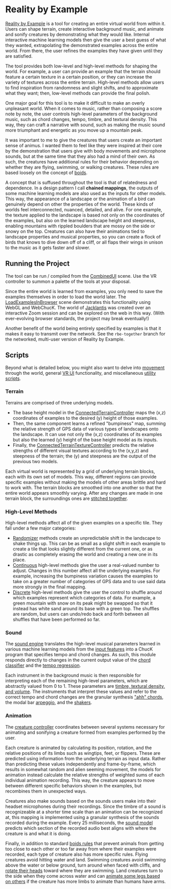 # Reality by Example

[Reality by Example](https://ccrma.stanford.edu/~lja/vr/RealityByExample/) is a tool for creating an entire virtual world from within it. 
Users can shape terrain, create interactive background music, and animate and sonify creatures by demonstrating what they would like.
Internal interactive machine learning models then give the user a best guess of what they wanted, extrapolating the demonstrated examples
across the entire world. From there, the user refines the examples they have given until they are satisfied.

The tool provides both low-level and high-level methods for shaping the world. For example, a user can provide an example that the terrain
should feature a certain texture in a certain position, or they can increase the variety of textures across the entire terrain. High-level 
methods allow users to find inspiration from randomness and slight shifts, and to approximate what they want; then, low-level methods can provide
the final polish.

One major goal for this tool is to make it difficult to make an overly unpleasant world. When it comes to music, rather than composing a score 
note by note, the user controls high-level parameters of the background music, such as chord changes, tempo, timbre, and textural density. This 
way, they can craft a narrative with sound, such as making the music sound more triumphant and energetic as you move up a mountain peak.

It was important to me to give the creatures that users create an important sense of animus. I wanted them to feel like they were inspired at their 
core by the demonstration that users give with body movements and microphone sounds, but at the same time that they also had a mind of their own. 
As such, the creatures have additional rules for their behavior depending on whether they are flying, swimming, or walking creatures. These rules are 
based loosely on the concept of [boids](https://en.wikipedia.org/wiki/Boids).

A concept that is suffused throughout the tool is that of relatedness and dependence. In a design pattern I call **chained mappings**, the outputs of 
some machine learning models are also used as the inputs for other models. This way, the appearance of a landscape or the animation of a bird can 
genuinely depend on other the properties of the world. These kinds of worlds feel interconnected, nuanced, detailed, and alive. For one example, the 
texture applied to the landscape is based not only on the coordinates of the examples, but also on the learned landscape height and steepness, enabling 
mountains with rippled boulders that are mossy on the side or snowy on the top. Creatures can also have their animations tied to landscape properties 
and musical properties, so you can create a flock of birds that knows to dive down off of a cliff, or all flaps their wings in unison to the music as 
it gets faster and slower.

## Running the Project

The tool can be run / compiled from the [CombinedUI](Assets/Scenes/CombinedUI.unity) scene. Use the VR controller to summon a palette of the tools 
at your disposal. 

Since the entire world is learned from examples, you only need to save the examples themselves in order to load the world later. The 
[LoadExamplesInBrowser](Assets/Scenes/LoadExamplesInBrowser.unity) scene demonstrates this functionality using WebGL and WebChucK.
The world of [Jacklantis](https://ccrma.stanford.edu/~lja/vr/jacklantis/) was created over an interactive Zoom session and can be explored on the 
web in this way. (With ever-evolving browser standards, the project may break eventually!)

Another benefit of the world being entirely specified by examples is that it makes it easy to transmit over the network. See the `rbe-together` branch 
for the networked, multi-user version of Reality by Example.

## Scripts

Beyond what is detailed below, you might also want to delve into [movement](Assets/Scripts/Movement) through the world, 
general [VR UI](Assets/Scripts/VUI) functionality, and miscellaneous [utility scripts](Assets/Scripts/Utility).

### Terrain

Terrains are comprised of three underlying models.

- The base height model in the [ConnectedTerrainController](Assets/Scripts/Terrain/ConnectedTerrainController.cs) maps the (x,z) coordinates 
of examples to the desired (y) height of those examples.
- Then, the same component learns a refined "bumpiness" map, summing the relative strength of GPS data of various types of landscapes onto the 
landscape. It can use not only the (x,z) coordinates of its examples but also the learned (y) height of the base height model as its inputs.
- Finally, the [ConnectedTerrainTextureController](Assets/Scripts/Terrain/ConnectedTerrainTextureController.cs) predicts the relative strengths 
of different visual textures according to the (x,y,z) and steepness of the terrain; the (y) and steepness are the output of the previous two models.

Each virtual world is represented by a grid of underlying terrain blocks, each with its own set of models. This way, different regions can provide 
specific examples without making the models of other areas brittle and hard to work with. The terrain blocks are smoothed into one another so that 
the entire world appears smoothly varying. After any changes are made in one terrain block, the surroundings ones are 
[stitched together](Assets/Scripts/Terrain/StitchAllTerrains.cs). 

### High-Level Methods

High-level methods affect all of the given examples on a specific tile. They fall under a few major categories:

- [Randomizer](Assets/Scripts/High-Level%20Methods/RandomizeTerrain.cs) methods create an unpredictable shift in the landscape to shake things up. 
This can be as small as a slight shift in each example to create a tile that looks slightly different from the current one, or as drastic as 
completely erasing the world and creating a new one in its place.
- [Continuous](Assets/Scripts/High-Level%20Methods/HighLevelTerrainMethods.cs) high-level methods give the user a real-valued number to adjust. 
Changes in this number affect all the underlying examples. For example, increasing the bumpiness variation causes the examples to take on a 
greater number of categories of GPS data and to use said data more strongly in the final mapping.
- [Discrete](Assets/Scripts/High-Level%20Methods/HighLevelTerrainClickMethods.cs) high-level methods give the user the control to shuffle around 
which examples represent which categories of data. For example, a green mountain with snow on its peak might be swapped so that it instead has white 
sand around its base with a green top. The shuffles are random, but users can undo/redo back and forth between all shuffles that have been performed 
so far.


### Sound

The [sound engine](Assets/Scripts/Sound/SoundEngine.cs) translates the high-level musical parameters learned in various machine learning models from 
the [input features](Assets/Scripts/Sound/SoundEngineFeatures.cs) into a ChucK program that specifies tempo and chord changes. As such, this module 
responds directly to changes in the current output value of the [chord classifier](Assets/Scripts/Sound/SoundEngineChordClassifier.cs) and the 
[tempo regression](/Assets/Scripts/Sound/SoundEngineTempoRegressor.cs).

Each instrument in the background music is then responsible for interpreting each of the remaining high-level parameters, which are abstractly valued 
from 0 to 1. These parameters are [timbre, textural density, and volume](Assets/Scripts/Sound/SoundEngine0To1Regressor.cs). The instruments that 
interpret these values and refer to the correct tempo and chord changes are the granular synthesis 
["ahh" chords](Assets/Scripts/Sound/SoundEngineAhhChords.cs), the modal bar [arpeggio](Assets/Scripts/Sound/SoundEngineModalArpeggio.cs), and the 
[shakers](Assets/Scripts/Sound/SoundEngineShakers.cs).

### Animation

The [creature controller](Assets/Scripts/Animation/AnimationByRecordedExampleController.cs) coordinates between several systems 
necessary for animating and sonifying a creature formed from examples performed by the user.

Each creature is animated by calculating its position, rotation, and the relative positions of its limbs such as wingtips, feet, or flippers. 
These are predicted using information from the underlying terrain as input data.
Rather than predicting these values independently and frame-by-frame, which results in somewhat random and alien seeming movement, the models for 
animation instead calculate the relative strengths of weighted sums of each individual animation recording. This way, the creature appears to move 
between different specific behaviors shown in the examples, but recombines them in unexpected ways.

Creatures also make sounds based on the sounds users make into their headset microphones during their recordings. Since the timbre of a sound is 
recognizeable at a shorter time scale than an animation can be recognized at, this mapping is implemented using a granular synthesis of the sounds 
recorded during the example. Every 25 milliseconds, the [sound model](Assets/Scripts/Animation/AnimationSoundRecorderPlaybackController.cs) predicts 
which section of the recorded audio best aligns with where the creature is and what it is doing.

Finally, in addition to standard [boids rules](Assets/Scripts/Animation/AnimationByRecordedExampleController.cs#L548) that prevent animals from getting 
too close to each other or too far away from where their examples were recorded, each type of creature also has more specific rules. Flying creatures 
avoid hitting water and land. Swimming creatures avoid swimming above the water or below ground, turn around when faced with cliffs, and 
[rotate their heads](Assets/Scripts/Animation/ControlFish.cs) toward where they are swimming. Land creatures turn to the side when they come across water 
and can [animate some legs based on others](Assets/Scripts/Animation/ControlLandAnimal.cs) if the creature has more limbs to animate than humans have arms. 

